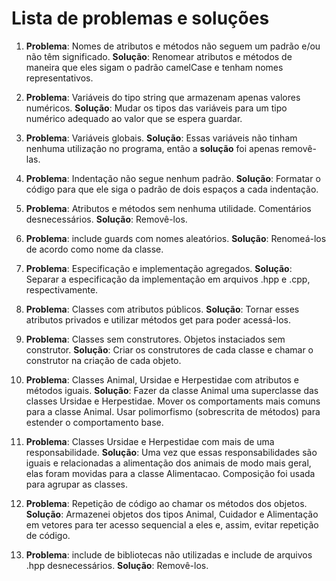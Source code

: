 # Lista de problemas e soluções

1. **Problema**: Nomes de atributos e métodos não seguem um padrão e/ou não têm significado. 
**Solução**: Renomear atributos e métodos de maneira que eles sigam o padrão camelCase e tenham nomes representativos. 

2. **Problema**: Variáveis do tipo string que armazenam apenas valores numéricos.
**Solução**: Mudar os tipos das variáveis para um tipo numérico adequado ao valor que se espera guardar.

3. **Problema**: Variáveis globais.
**Solução**: Essas variáveis não tinham nenhuma utilização no programa, então a **solução** foi apenas removê-las. 

4. **Problema**: Indentação não segue nenhum padrão.
**Solução**: Formatar o código para que ele siga o padrão de dois espaços a cada indentação.

5. **Problema**: Atributos e métodos sem nenhuma utilidade. Comentários desnecessários. 
**Solução**: Removê-los.

6. **Problema**: include guards com nomes aleatórios. 
**Solução**: Renomeá-los de acordo como nome da classe.

7. **Problema**: Especificação e implementação agregados. 
**Solução**: Separar a especificação da implementação em arquivos .hpp e .cpp, respectivamente.

8. **Problema**: Classes com atributos públicos. 
**Solução**: Tornar esses atributos privados e utilizar métodos get para poder acessá-los.

9. **Problema**: Classes sem construtores. Objetos instaciados sem construtor.
**Solução**: Criar os construtores de cada classe e chamar o construtor na criação de cada objeto.

10. **Problema**: Classes Animal, Ursidae e Herpestidae com atributos e métodos iguais.
**Solução**: Fazer da classe Animal uma superclasse das classes Ursidae e Herpestidae. Mover os comportaments mais comuns para a classe Animal. Usar polimorfismo (sobrescrita de métodos) para estender o comportamento base.

11. **Problema**: Classes Ursidae e Herpestidae com mais de uma responsabilidade. 
**Solução**: Uma vez que essas responsabilidades são iguais e relacionadas a alimentação dos animais de modo mais geral, elas foram movidas para a classe Alimentacao. Composição foi usada para agrupar as classes. 

12. **Problema**: Repetição de código ao chamar os métodos dos objetos.
**Solução**: Armazenei objetos dos tipos Animal, Cuidador e Alimentação em vetores para ter acesso sequencial a eles e, assim, evitar repetição de código.

13. **Problema**: include de bibliotecas não utilizadas e include de arquivos .hpp desnecessários. 
**Solução**: Removê-los.


